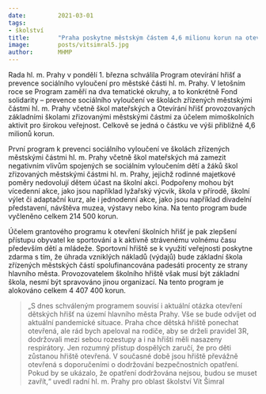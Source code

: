 ```yaml
---
date:         2021-03-01
tags:         
- školství
title:        "Praha poskytne městským částem 4,6 milionu korun na otevřená hřiště a prevenci sociálního vyloučení"
image: 	      posts/vitsimral5.jpg
author:       MHMP
---
```


Rada hl. m. Prahy v pondělí 1. března schválila Program otevírání hřišť a prevence sociálního vyloučení pro městské části hl. m. Prahy. V letošním roce se Program zaměří na dva tematické okruhy, a to konkrétně Fond solidarity – prevence sociálního vyloučení ve školách zřízených městskými částmi hl. m. Prahy včetně škol mateřských a Otevírání hřišť provozovaných základními školami zřizovanými městskými částmi za účelem mimoškolních aktivit pro širokou veřejnost. Celkově se jedná o částku ve výši přibližně 4,6 milionů korun.

První program k prevenci sociálního vyloučení ve školách zřízených městskými částmi hl. m. Prahy včetně škol mateřských má zamezit negativním vlivům spojených se sociálním vyloučením dětí a žáků škol zřizovaných městskými částmi hl. m. Prahy, jejichž rodinné majetkové poměry nedovolují dětem účast na školní akci. Podpořeny mohou být vícedenní akce, jako jsou například lyžařský výcvik, škola v přírodě, školní výlet či adaptační kurz, ale i jednodenní akce, jako jsou například divadelní představení, návštěva muzea, výstavy nebo kina. Na tento program bude vyčleněno celkem 214 500 korun.

Účelem grantového programu k otevření školních hřišť je pak zlepšení přístupu obyvatel ke sportování a k aktivně strávenému volnému času především dětí a mládeže. Sportovní hřiště se k využití veřejnosti poskytne zdarma s tím, že úhrada vzniklých nákladů (výdajů) bude základní škola zřízených městských částí spolufinancována padesáti procenty ze strany hlavního města. Provozovatelem školního hřiště však musí být základní škola, nesmí být spravováno jinou organizací. Na tento program je alokováno celkem 4 407 400 korun.

> „S dnes schváleným programem souvisí i aktuální otázka otevření dětských hřišť na území hlavního města Prahy. Vše se bude odvíjet od aktuální pandemické situace. Praha chce dětská hřiště ponechat otevřená, ale rád bych apeloval na rodiče, aby se drželi pravidel 3R, dodržovali mezi sebou rozestupy a i na hřišti měli nasazeny respirátory. Jen rozumný přístup dospělých zaručí, že pro děti zůstanou hřiště otevřená. V současné době jsou hřiště převážně otevřená s doporučeními o dodržování bezpečnostních opatření. Pokud by se ukázalo, že opatření dodržována nejsou, budou se muset zavřít,“ uvedl radní hl. m. Prahy pro oblast školství Vít Šimral
